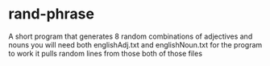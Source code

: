 # rand-phrase
A short program that generates 8 random combinations of adjectives and nouns
you will need both englishAdj.txt and englishNoun.txt for the program to work
it pulls random lines from those both of those files
